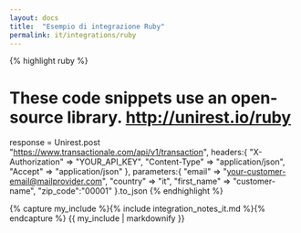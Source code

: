 ```yaml
---
layout: docs
title:  "Esempio di integrazione Ruby"
permalink: it/integrations/ruby
---
```

{% highlight ruby %}
# These code snippets use an open-source library. http://unirest.io/ruby
response = Unirest.post "https://www.transactionale.com/api/v1/transaction",
  headers:{
    "X-Authorization" => "YOUR_API_KEY",
    "Content-Type" => "application/json",
    "Accept" => "application/json"
  },
  parameters:{
    "email" => "your-customer-email@mailprovider.com",
    "country" => "it",
    "first_name" => "customer-name",
    "zip_code":"00001"
  }.to_json
{% endhighlight %}

{% capture my_include %}{% include integration_notes_it.md %}{% endcapture %}
{{ my_include | markdownify }}